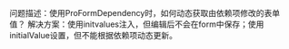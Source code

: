 问题描述：使用ProFormDependency时，如何动态获取由依赖项修改的表单值？
解决方案：使用initvalues注入，但编辑后不会在form中保存；使用initialValue设置，但不能根据依赖项动态更新。
